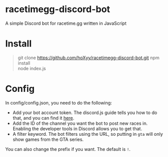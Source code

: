 # racetimegg-discord-bot
A simple Discord bot for racetime.gg written in JavaScript

# Install

> git clone https://github.com/hoXyy/racetimegg-discord-bot.git
> npm install  
> node index.js

# Config
In config/config.json, you need to do the following:
* Add your bot account token. The discord.js guide tells you how to do that, and you can find it [here](https://discordjs.guide/).
* Add the ID of the channel you want the bot to post new races in. Enabling the developer tools in Discord allows you to get that.
* A filter keyword. The bot filters using the URL, so putting in `gta` will only show games from the GTA series.

You can also change the prefix if you want. The default is `!`.


